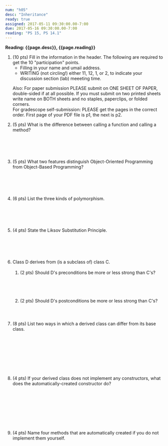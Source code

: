 ```yaml
---
num: "h05"
desc: "Inheritance"
ready: true
assigned: 2017-05-11 09:30:00.00-7:00
due: 2017-05-16 09:30:00.00-7:00
reading: "PS 15, PS 14.1"
---
```

 
 <div style='display:none'>
https://ucsb-cs32-s17.github.io/hwk/h05/
</div>

<b>Reading: {{page.desc}},  {{page.reading}}</b>
 
<ol start="1">

<li>(10 pts) Fill in the information in the header. The following are required to get the 10 "participation" points.
    <ul>
    <li>Filling in your name and umail address.<br /></li>
    <li>WRITING (not circling!) either 11, 12, 1, or 2, to indicate your discussion section (lab) meeeting time.<br /></li>
    </ul>
    <p>Also: For paper submission PLEASE submit on ONE SHEET OF PAPER, double-sided if at all possible. If you must submit  on two printed sheets write name on BOTH sheets and no staples, paperclips, or folded corners.<br />
    For gradescope self-submission: PLEASE get the pages in the correct order. First page of your PDF file is p1, the next is p2.</p>
 </li> 

 <li style='margin-bottom:6em;'>(5 pts) What is the difference between calling a function and calling a method?
 </li>
 
 
  <li style='margin-bottom:6em;'>(5 pts) What two features distinguish Object-Oriented Programming from Object-Based Programming?
 </li>

  <li style='margin-bottom:6em;'>(6 pts) List the three kinds of polymorphism.</li>
  
  
  <li style='margin-bottom:6em;'>(4 pts) State the Liksov Substitution Principle.</li>
  
  
  
<div class="pagebreak"></div>


  <li>Class D derives from (is a subclass of) class C. 
  <ol>
    <li style='margin-bottom:4em;'>(2 pts) Should D's preconditions be more or less strong than C's?</li>
    <li style='margin-bottom:4em;'>(2 pts) Should D's postconditions be more or less strong than C's?</li>
  </ol>
  </li>

  <li style='margin-bottom:10em;'>(8 pts) List two ways in which a derived class can differ from its base class.</li>

  <li style='margin-bottom:10em;'>(4 pts) If your derived class does not implement any constructors, what does the automatically-created constructor do?</li>


  <li style='margin-bottom:10em;'>(4 pts) Name four methods that are automatically created if you do not implement them yourself.</li>

</ol>
